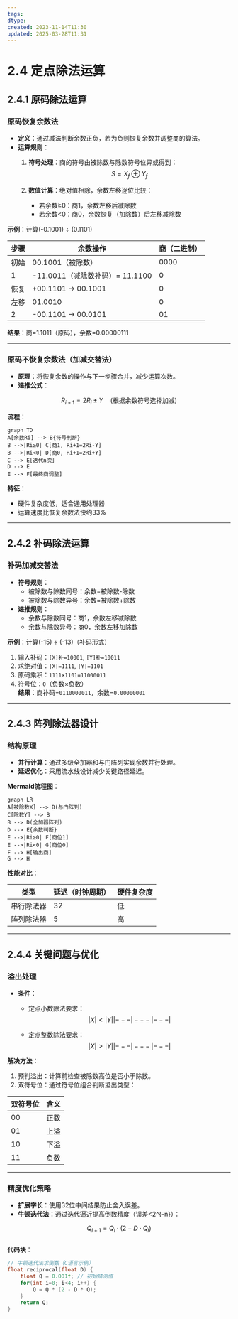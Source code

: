 ```yaml
---
tags: 
dtype: 
created: 2023-11-14T11:30
updated: 2025-03-28T11:31
---
```


# 2.4 定点除法运算

## 2.4.1 原码除法运算
### 原码恢复余数法
- **定义**：通过减法判断余数正负，若为负则恢复余数并调整商的算法。
- **运算规则**：
  1. **符号处理**：商的符号由被除数与除数符号位异或得到：
     $$
S = X_f \oplus Y_f
$$
  
  2. **数值计算**：绝对值相除，余数左移逐位比较：  
     - 若余数≥0：商1，余数左移后减除数  
     - 若余数<0：商0，余数恢复（加除数）后左移减除数  

**示例**：计算(-0.1001) ÷ (0.1101)  

| 步骤 | 余数操作                        | 商（二进制） |
| ---- | ------------------------------- | ------------ |
| 初始 | 00.1001（被除数）               | 0000         |
| 1    | -11.0011（减除数补码）= 11.1100 | 0            |
| 恢复 | +00.1101 → 00.1001              | 0            |
| 左移 | 01.0010                         | 0            |
| 2    | -00.1101 → 00.0101              | 01           |
**结果**：商=1.1011（原码），余数=0.00000111 

---
### 原码不恢复余数法（加减交替法）
- **原理**：将恢复余数的操作与下一步骤合并，减少运算次数。  
- **递推公式**：  
  
$$
R_{i+1} = 2R_i \pm Y \quad (\text{根据余数符号选择加减})
$$
  

**流程**：  
```mermaid
graph TD
A[余数Ri] --> B{符号判断}
B -->|Ri≥0| C[商1, Ri+1=2Ri-Y]
B -->|Ri<0| D[商0, Ri+1=2Ri+Y]
C --> E[迭代n次]
D --> E
E --> F[最终商调整]
```

**特征**：  
- 硬件复杂度低，适合通用处理器  
- 运算速度比恢复余数法快约33% 

---

## 2.4.2 补码除法运算
### 补码加减交替法
- **符号规则**：  
  - 被除数与除数同号：余数=被除数-除数  
  - 被除数与除数异号：余数=被除数+除数  
- **递推规则**：  
  - 余数与除数同号：商1，余数左移减除数  
  - 余数与除数异号：商0，余数左移加除数  

**示例**：计算(-15) ÷ (-13)（补码形式）  
1. 输入补码：`[X]补=10001`, `[Y]补=10011`  
2. 求绝对值：`|X|=1111`, `|Y|=1101`  
3. 原码乘积：`1111×1101=11000011`  
4. 符号位：`0`（负数×负数）  
**结果**：商补码=`0110000011`，余数=`0.00000001` 

---

## 2.4.3 阵列除法器设计
### 结构原理
- **并行计算**：通过多级全加器和与门阵列实现余数并行处理。  
- **延迟优化**：采用流水线设计减少关键路径延迟。  

**Mermaid流程图**：  
```mermaid
graph LR
A[被除数X] --> B(与门阵列)
C[除数Y] --> B
B --> D(全加器阵列)
D --> E{余数判断}
E -->|Ri≥0| F[商位1]
E -->|Ri<0| G[商位0]
F --> H[输出商]
G --> H
```

**性能对比**：  

| 类型       | 延迟（时钟周期） | 硬件复杂度 |
| ---------- | ---------------- | ---------- |
| 串行除法器 | 32               | 低         |
| 阵列除法器 | 5                | 高         |

---

## 2.4.4 关键问题与优化
### 溢出处理
- **条件**：  
  - 定点小数除法要求：
$$
| X   | <   | Y   |
| --- | --- | --- |
$$
  
  - 定点整数除法要求：
$$
| X   | >   | Y   |
| --- | --- | --- |
$$
  

**解决方法**：  
1. 预判溢出：计算前检查被除数高位是否小于除数。  
2. 双符号位：通过符号位组合判断溢出类型：  

| 双符号位 | 含义 |
| -------- | ---- |
| 00       | 正数 |
| 01       | 上溢 |
| 10       | 下溢     |  
| 11       | 负数     | 



---

### 精度优化策略
- **扩展字长**：使用32位中间结果防止舍入误差。  
- **牛顿迭代法**：通过迭代逼近提高倒数精度（误差<2^{-n}）：  
  
$$
Q_{i+1} = Q_i \cdot (2 - D \cdot Q_i)
$$  
**代码块**：  
```cpp
// 牛顿迭代法求倒数（C语言示例）
float reciprocal(float D) {
    float Q = 0.001f; // 初始猜测值
    for(int i=0; i<4; i++) {
        Q = Q * (2 - D * Q);
    }
    return Q;
}
``` 
```